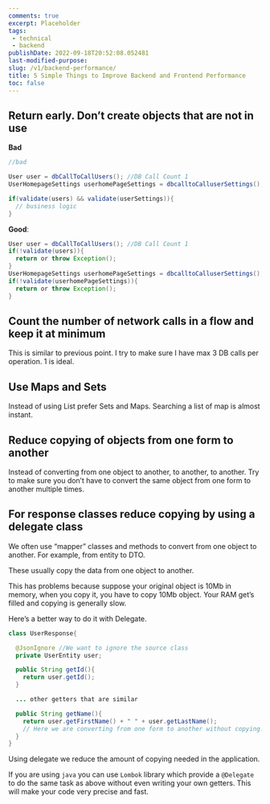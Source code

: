 ```yaml
---
comments: true
excerpt: Placeholder 
tags:
 - technical
 - backend
publishDate: 2022-09-18T20:52:08.052481
last-modified-purpose:
slug: /v1/backend-performance/
title: 5 Simple Things to Improve Backend and Frontend Performance
toc: false
---
```


## Return early. Don’t create objects that are not in use

**Bad**

```java
//bad

User user = dbCallToCallUsers(); //DB Call Count 1
UserHomepageSettings userhomePageSettings = dbcalltoCalluserSettings(); //DB Call Count 2

if(validate(users) && validate(userSettings)){
  // business logic
}
```

**Good**:

```java
User user = dbCallToCallUsers(); //DB Call Count 1
if(!validate(users)){
  return or throw Exception();
}
UserHomepageSettings userhomePageSettings = dbcalltoCalluserSettings(); //DB Call Count 2
if(!validate(userhomePageSettings)){
  return or throw Exception();
}
```

## Count the number of network calls in a flow and keep it at minimum

This is similar to previous point. I try to make sure I have max 3 DB calls per operation. 1 is ideal.

## Use Maps and Sets

Instead of using List prefer Sets and Maps. Searching a list of map is almost instant.

## Reduce copying of objects from one form to another

Instead of converting from one object to another, to another, to another. Try to make sure you don’t have to convert the same object from one form to another multiple times.

## For response classes reduce copying by using a delegate class

We often use “mapper” classes and methods to convert from one object to another. For example, from entity to DTO.

These usually copy the data from one object to another.

This has problems because suppose your original object is 10Mb in memory, when you copy it, you have to copy 10Mb object. Your RAM get’s filled and copying is generally slow.

Here’s a better way to do it with Delegate.

```java
class UserResponse{

  @JsonIgnore //We want to ignore the source class
  private UserEntity user;

  public String getId(){
    return user.getId();
  }

  ... other getters that are similar

  public String getName(){
    return user.getFirstName() + " " + user.getLastName();
    // Here we are converting from one form to another without copying.
  }
}
```

Using delegate we reduce the amount of copying needed in the application.

If you are using `java` you can use `Lombok` library which provide a `@Delegate` to do the same task as above without even writing your own getters. This will make your code very precise and fast.
